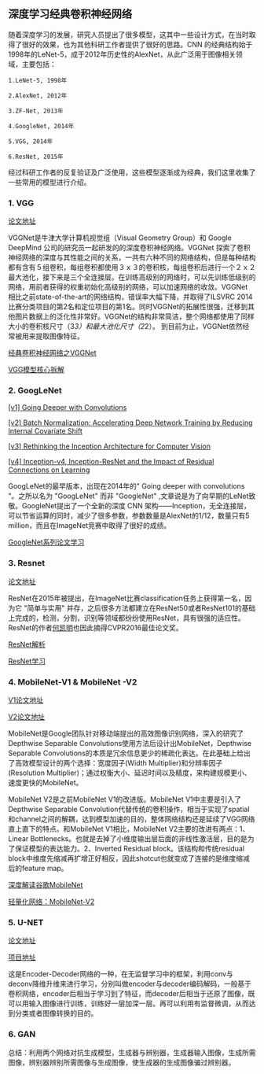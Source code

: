 
## 深度学习经典卷积神经网络

随着深度学习的发展，研究人员提出了很多模型，这其中一些设计方式，在当时取得了很好的效果，也为其他科研工作者提供了很好的思路。CNN 的经典结构始于1998年的LeNet-5，成于2012年历史性的AlexNet，从此广泛用于图像相关领域，主要包括：

    1.LeNet-5, 1998年
    
    2.AlexNet, 2012年
    
    3.ZF-Net, 2013年
    
    4.GoogleNet, 2014年
    
    5.VGG, 2014年
    
    6.ResNet, 2015年

经过科研工作者的反复验证及广泛使用，这些模型逐渐成为经典，我们这里收集了一些常用的模型进行介绍。


### 1. VGG

[论文地址](https://arxiv.org/abs/1409.1556)

VGGNet是牛津大学计算机视觉组（Visual Geometry Group）和 Google DeepMind 公司的研究员一起研发的的深度卷积神经网络。VGGNet 探索了卷积神经网络的深度与其性能之间的关系，一共有六种不同的网络结构，但是每种结构都有含有５组卷积，每组卷积都使用３ｘ３的卷积核，每组卷积后进行一个２ｘ２最大池化，接下来是三个全连接层。在训练高级别的网络时，可以先训练低级别的网络，用前者获得的权重初始化高级别的网络，可以加速网络的收敛。VGGNet 相比之前state-of-the-art的网络结构，错误率大幅下降，并取得了ILSVRC 2014比赛分类项目的第2名和定位项目的第1名。同时VGGNet的拓展性很强，迁移到其他图片数据上的泛化性非常好。VGGNet的结构非常简洁，整个网络都使用了同样大小的卷积核尺寸（3*3）和最大池化尺寸（2*2）。
到目前为止，VGGNet依然经常被用来提取图像特征。

[经典卷积神经网络之VGGNet](https://blog.csdn.net/marsjhao/article/details/72955935)

[VGG模型核心拆解](https://blog.csdn.net/qq_40027052/article/details/79015827)

### 2. GoogLeNet

[[v1] Going Deeper with Convolutions](http://arxiv.org/abs/1409.4842 )

[[v2] Batch Normalization: Accelerating Deep Network Training by Reducing Internal Covariate Shift](http://arxiv.org/abs/1502.03167 )

[[v3] Rethinking the Inception Architecture for Computer Vision](http://arxiv.org/abs/1512.00567) 

[[v4] Inception-v4, Inception-ResNet and the Impact of Residual Connections on Learning](http://arxiv.org/abs/1602.07261)


GoogLeNet的最早版本，出现在2014年的" Going deeper with convolutions "。之所以名为 "GoogLeNet" 而非 "GoogleNet" ,文章说是为了向早期的LeNet致敬。GoogleNet提出了一个全新的深度 CNN 架构——Inception，无全连接层，可以节省运算的同时，减少了很多参数，参数数量是AlexNet的1/12，数量只有5 million，而且在ImageNet竞赛中取得了很好的成绩。

[GoogleNet系列论文学习](https://blog.csdn.net/cdknight_happy/article/details/79247280)


### 3. Resnet 

[论文地址](https://arxiv.org/abs/1512.03385)

ResNet在2015年被提出，在ImageNet比赛classification任务上获得第一名，因为它 "简单与实用" 并存，之后很多方法都建立在ResNet50或者ResNet101的基础上完成的，检测，分割，识别等领域都纷纷使用ResNet，具有很强的适应性。ResNet的作者[何凯明](http://kaiminghe.com/)也因此摘得CVPR2016最佳论文奖。

[ResNet解析](https://blog.csdn.net/lanran2/article/details/79057994)

[ResNet学习](https://blog.csdn.net/xxy0118/article/details/78324256)


### 4. MobileNet-V1 & MobileNet -V2

[V1论文地址](https://arxiv.org/abs/1704.04861)

[V2论文地址](https://arxiv.org/abs/1801.04381)

MobileNet是Google团队针对移动端提出的高效图像识别网络，深入的研究了Depthwise Separable Convolutions使用方法后设计出MobileNet，Depthwise Separable Convolutions的本质是冗余信息更少的稀疏化表达。在此基础上给出了高效模型设计的两个选择：宽度因子(Width Multiplier)和分辨率因子(Resolution Multiplier)；通过权衡大小、延迟时间以及精度，来构建规模更小、速度更快的MobileNet。

MobileNet V2是之前MobileNet V1的改进版。MobileNet V1中主要是引入了Depthwise Separable Convolution代替传统的卷积操作，相当于实现了spatial和channel之间的解耦，达到模型加速的目的，整体网络结构还是延续了VGG网络直上直下的特点。和MobileNet V1相比，MobileNet V2主要的改进有两点：1、Linear Bottlenecks。也就是去掉了小维度输出层后面的非线性激活层，目的是为了保证模型的表达能力。2、Inverted Residual block。该结构和传统residual block中维度先缩减再扩增正好相反，因此shotcut也就变成了连接的是维度缩减后的feature map。

[深度解读谷歌MobileNet](https://blog.csdn.net/t800ghb/article/details/78879612)

[轻量化网络：MobileNet-V2](https://blog.csdn.net/u011995719/article/details/79135818)

### 5. U-NET

[论文地址](http://arxiv.org/abs/1505.04597)

[项目地址](https://lmb.informatik.uni-freiburg.de/people/ronneber/u-net/)

这是Encoder-Decoder网络的一种，在无监督学习中的框架，利用conv与deconv降维升维来进行学习，分别叫做encoder与decoder编码解码，一般基于卷积网络，encoder后相当于学习到了特征，而decoder后相当于还原了图像，既可以用输入图像进行训练，训练好一层加深一层。再可以利用有监督微调，从而达到分类或者图像转换的目的。

### 6. GAN

总结：利用两个网络对抗生成模型，生成器与辨别器，生成器输入图像，生成所需图像，辨别器辨别所需图像与生成图像，使生成器的生成图像骗过辨别器。


